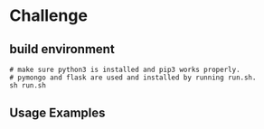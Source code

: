# Challenge

## build environment
```
# make sure python3 is installed and pip3 works properly.
# pymongo and flask are used and installed by running run.sh.
sh run.sh

```

## Usage Examples
```

```

